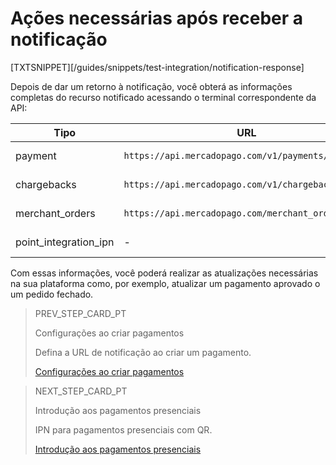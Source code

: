 # Ações necessárias após receber a notificação

[TXTSNIPPET][/guides/snippets/test-integration/notification-response]

Depois de dar um retorno à notificação, você obterá as informações completas do recurso notificado acessando o terminal correspondente da API:

| Tipo | URL | Documentação |
| --- | --- | --- |
| payment | `https://api.mercadopago.com/v1/payments/[ID]` | [ver documentação](https://www.mercadopago[FAKER][URL][DOMAIN]/developers/pt/reference/payments/_payments_id/get) |
| chargebacks | `https://api.mercadopago.com/v1/chargebacks/[ID]` | [ver documentação](https://www.mercadopago[FAKER][URL][DOMAIN]/developers/pt/reference/chargebacks/_chargebacks_id/get) |
| merchant_orders | `https://api.mercadopago.com/merchant_orders/[ID]` | [ver documentação](https://www.mercadopago[FAKER][URL][DOMAIN]/developers/pt/reference/merchant_orders/_merchant_orders_id/get) |
| point_integration_ipn | - | [ver documentação](https://www.mercadopago[FAKER][URL][DOMAIN]/developers/pt/guides/in-person-payments/mp-point/introduction) |

Com essas informações, você poderá realizar as atualizações necessárias na sua plataforma como, por exemplo, atualizar um pagamento aprovado o um pedido fechado.

> PREV_STEP_CARD_PT
>
> Configurações ao criar pagamentos
>
> Defina a URL de notificação ao criar um pagamento.
>
> [Configurações ao criar pagamentos](https://www.mercadopago[FAKER][URL][DOMAIN]/developers/pt/guides/notifications/ipn/online-payment-creation-config)

> NEXT_STEP_CARD_PT
>
> Introdução aos pagamentos presenciais
>
> IPN para pagamentos presenciais com QR.
>
> [Introdução aos pagamentos presenciais](https://www.mercadopago[FAKER][URL][DOMAIN]/developers/pt/guides/notifications/ipn/inperson-introduction)